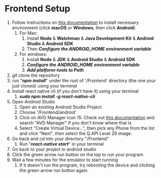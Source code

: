 # Frontend Setup
1. Follow instructions on [this documentation](https://reactnative.dev/docs/environment-setup) to install necessary environment (click **macOS** or **Windows**, then click **Android**)
    1. For Mac: 
        1. Install **Node** & **Watchman** & **Java Development Kit** & **Android Studio** & **Android SDK**
        2. Then ***Configure the ANDROID_HOME environment variable***
    2. For windows:
        1. Install **Node** & **JDK** & **Android Studio** & **Android SDK**
        2. ***Configure the ANDROID_HOME environment variable***
        3. ***Add platform-tools to Path***
2. git clone the repository
3. run "***npm install***" under the root of '/Frontend' directory (the one your just cloned) using your terminal
4. Install react native cli (if you don't have it) using your terminal
    1. ***sudo npm install -g react-native-cli***
5. Open Android Studio
    1. Open an existing Android Studio Project
    2. Choose '/Frontend/android'
    3. Click on AVD Manager icon
        15. Check out [this documentation](https://reactnative.dev/docs/environment-setup) and search "AVD Manager" if you don't know where that is
    4. Select "Create Virtual Device...", then pick any Phone from the list and click "Next", then select the Q API Level 29 image.
6. Go back and cd into your directory "/Frontend"
    1. Run "***react-native start***" in your terminal
7. Go back to your project in android studio
8. Click the green arrow run button on the top to run your program
9. Wait a few minutes for the emulator to start running
    1. If it doesn't run the program, try rebooting the device and clicking the green arrow run button again.
